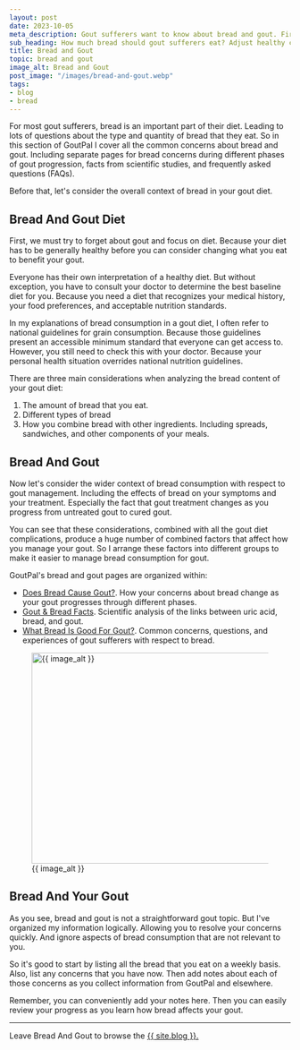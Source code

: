 ```yaml
---
layout: post
date: 2023-10-05
meta_description: Gout sufferers want to know about bread and gout. First, assess the right amount for general health.Then change quantity and type to suit your uric acid target.
sub_heading: How much bread should gout sufferers eat? Adjust healthy consumption to your uric acid target.
title: Bread and Gout
topic: bread and gout
image_alt: Bread and Gout
post_image: "/images/bread-and-gout.webp"
tags:
- blog
- bread
---
```

For most gout sufferers, bread is an important part of their diet. Leading to lots of questions about the type and quantity of bread that they eat. So in this section of GoutPal I cover all the common concerns about bread and gout. Including separate pages for bread concerns during different phases of gout progression, facts from scientific studies, and frequently asked questions (FAQs).

Before that, let's consider the overall context of bread in your gout diet.

<h2 id="diet">Bread And Gout Diet</h2>
<p>First, we must try to forget about gout and focus on diet. Because your diet has to be generally healthy before you can consider changing what you eat to benefit your gout.</p>
<p>Everyone has their own interpretation of a healthy diet. But without exception, you have to consult your doctor to determine the best baseline diet for you. Because you need a diet that recognizes your medical history, your food preferences, and acceptable nutrition standards.</p>
<p>In my explanations of bread consumption in a gout diet, I often refer to national guidelines for grain consumption. Because those guidelines present an accessible minimum standard that everyone can get access to. However, you still need to check this with your doctor. Because your personal health situation overrides national nutrition guidelines.</p>
<p>There are three main considerations when analyzing the bread content of your gout diet:</p>
<ol>
<li>The amount of bread that you eat.</li>
<li>Different types of bread</li>
<li>How you combine bread with other ingredients. Including spreads, sandwiches, and other components of your meals.</li>
</ol>
<h2 id="bread">Bread And Gout</h2>
<p>Now let's consider the wider context of bread consumption with respect to gout management. Including the effects of bread on your symptoms and your treatment. Especially the fact that gout treatment changes as you progress from untreated gout to cured gout.</p>
<p>You can see that these considerations, combined with all the gout diet complications, produce a huge number of combined factors that affect how you manage your gout. So I arrange these factors into different groups to make it easier to manage bread consumption for gout.</p>
<p>GoutPal's bread and gout pages are organized within:</p>
<ul>
<li><a href="/blog/does-bread-cause-gout/">Does Bread Cause Gout?</a>. How your concerns about bread change as your gout progresses through different phases.</li>
<li><a href="/blog/gout-bread/">Gout &amp; Bread Facts</a>. Scientific analysis of the links between uric acid, bread, and gout.</li>
<li><a href="/what-bread-is-good-for-gout">What Bread Is Good For Gout?</a>. Common concerns, questions, and experiences of gout sufferers with respect to bread.</li>
</ul>
<figure id="image" class="inner">
<img src="{{ post_image }}" alt="{{ image_alt }}"  width="610" height="377">
  <figcaption>{{ image_alt }}</figcaption>
</figure>
<h2 id="next">Bread And Your Gout</h2>
<p>As you see, bread and gout is not a straightforward gout topic. But I've organized my information logically. Allowing you to resolve your concerns quickly. And ignore aspects of bread consumption that are not relevant to you.</p>
<p>So it's good to start by listing all the bread that you eat on a weekly basis. Also, list any concerns that you have now. Then add notes about each of those concerns as you collect information from GoutPal and elsewhere.</p>
<p>Remember, you can conveniently add your notes here. Then you can easily review your progress as you learn how bread affects your gout.
</p><hr>
Leave Bread And Gout to browse the <a href="/blog">{{ site.blog }}.<p></p>